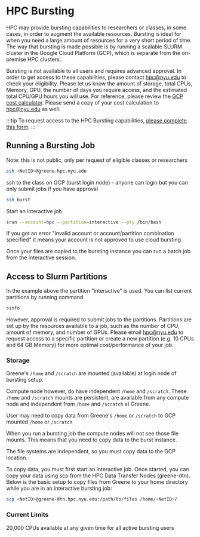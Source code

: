# HPC Bursting

[gcp-cost-calculator]: https://cloudpricingcalculator.appspot.com/
[bursting-form]: https://sites.google.com/nyu.edu/nyu-hpc/hpc-systems/cloud-computing/hpc-bursting-to-cloud/hpc-bursting-request-form?authuser=0

HPC may provide bursting capabilities to researchers or classes, in some cases, in order to augment the available resources. Bursting is ideal for when you need a large amount of resources for a very short period of time. The way that bursting is made possible is by running a scalable SLURM cluster in the Google Cloud Platform (GCP), which is separate from the on-premise HPC clusters.

Bursting is not available to all users and requires advanced approval. In order to get access to these capabilities, please contact hpc@nyu.edu to check your eligibility. Please let us know the amount of storage, total CPUs, Memory, GPU, the number of days you require access, and the estimated total CPU/GPU hours you will use. For reference, please review the [GCP cost calculator][gcp-cost-calculator]. Please send a copy of your cost calculation to hpc@nyu.edu as well.

:::tip
To request access to the HPC Bursting capabilities, [please complete this form][bursting-form].
:::

## Running a Bursting Job
Note: this is not public, only per request of eligible classes or researchers
```sh
ssh <NetID>@greene.hpc.nyu.edu
```
ssh to the class on GCP (burst login node) - anyone can login but you can only submit jobs if you have approval
```sh
ssh burst 
```
Start an interactive job
```sh
srun --account=hpc --partition=interactive --pty /bin/bash
```
If you got an error "Invalid account or account/partition combination specified" it means your account is not approved to use cloud bursting.

Once your files are copied to the bursting instance you can run a batch job from the interactive session.

## Access to Slurm Partitions
In the example above the partition "interactive" is used. You can list current partitions by running command
```sh
sinfo
```

However, approval is required to submit jobs to the partitions. Partitions are set up by the resources available to a job, such as the number of CPU, amount of memory, and number of GPUs. Please email hpc@nyu.edu to request access to a specific partition or create a new partition (e.g. 10 CPUs and 64 GB Memory) for more optimal cost/performance of your job.

### Storage

Greene's `/home` and `/scratch` are mounted (available) at login node of bursting setup.

Compute node however, do have independent `/home` and `/scratch`.  These `/home` and `/scratch` mounts are persistent, are available from any compute node and independent from `/home` and `/scratch` at Greene.

User may need to copy data from Greene's `/home` or `/scratch` to GCP mounted `/home` or `/scratch`

When you run a bursting job the compute nodes will not see those file mounts. This means that you need to copy data to the burst instance.

The file systems are independent, so you must copy data to the GCP location.

To copy data, you must first start an interactive job. Once started, you can copy your data using scp from the HPC Data Transfer Nodes (greene-dtn). Below is the basic setup to copy files from Greene to your home directory while you are in an interactive bursting job:
```sh
scp <NetID>@greene-dtn.hpc.nyu.edu:/path/to/files /home/<NetID>/
```


### Current Limits

20,000 CPUs available at any given time for all active bursting users
